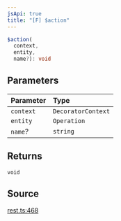 ```yaml
---
jsApi: true
title: "[F] $action"
---
```


```ts
$action(
  context,
  entity,
  name?): void
```

## Parameters

| Parameter | Type               |
| :-------- | :----------------- |
| `context` | `DecoratorContext` |
| `entity`  | `Operation`        |
| `name`?   | `string`           |

## Returns

`void`

## Source

[rest.ts:468](https://github.com/markcowl/cadl/blob/1a6d2b70/packages/rest/src/rest.ts#L468)
